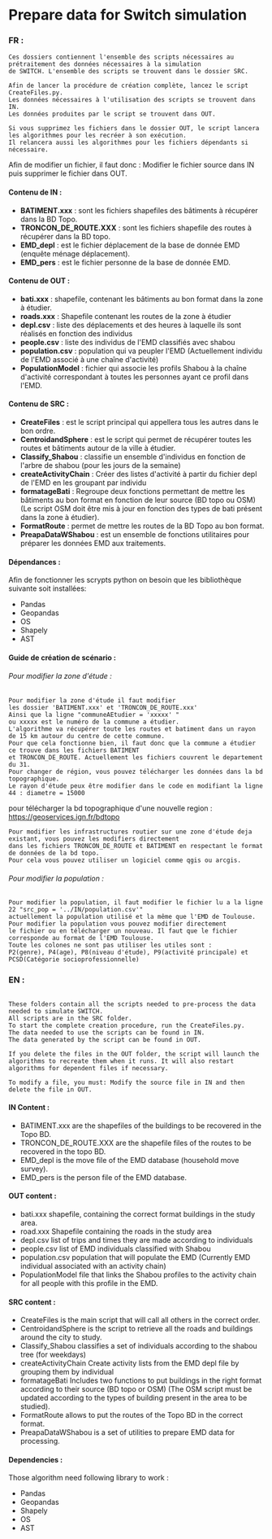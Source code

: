 # Prepare data for Switch simulation
### FR :
````
Ces dossiers contiennent l'ensemble des scripts nécessaires au prétraitement des données nécessaires à la simulation
de SWITCH. L'ensemble des scripts se trouvent dans le dossier SRC.

Afin de lancer la procédure de création complète, lancez le script CreateFiles.py.
Les données nécessaires à l'utilisation des scripts se trouvent dans IN.
Les données produites par le script se trouvent dans OUT.

Si vous supprimez les fichiers dans le dossier OUT, le script lancera les algorithmes pour les recréer à son exécution.
Il relancera aussi les algorithmes pour les fichiers dépendants si nécessaire.
````
Afin de modifier un fichier, il faut donc : Modifier le fichier source dans IN puis supprimer le fichier dans OUT.

#### Contenu de IN :

- **BATIMENT.xxx** : sont les fichiers shapefiles des bâtiments à récupérer dans la BD Topo.
- **TRONCON_DE_ROUTE.XXX** : sont les fichiers shapefile des routes à récupérer dans la BD topo.
- **EMD_depl** : est le fichier déplacement de la base de donnée EMD (enquête ménage déplacement).
- **EMD_pers** : est le fichier personne de la base de donnée EMD.


#### Contenu de OUT :

- **bati.xxx** : shapefile, contenant les bâtiments au bon format dans la zone à étudier.
- **roads.xxx** : Shapefile contenant les routes de la zone à étudier
- **depl.csv** : liste des déplacements et des heures à laquelle ils sont réalisés en fonction des individus
- **people.csv** : liste des individus de l'EMD classifiés avec shabou
- **population.csv** : population qui va peupler l'EMD (Actuellement individu de l'EMD associé à une chaîne d'activité)
- **PopulationModel** : fichier qui associe les profils Shabou à la chaîne d'activité correspondant à toutes les personnes ayant ce profil dans l'EMD.


#### Contenu de SRC :

- **CreateFiles** :  est le script principal qui appellera tous les autres dans le bon ordre.
- **CentroidandSphere** : est le script qui permet de récupérer toutes les routes et bâtiments autour de la ville à étudier.
- **Classify_Shabou** : classifie un ensemble d'individus en fonction de l'arbre de shabou (pour les jours de la semaine)
- **createActivityChain** : Créer des listes d'activité à partir du fichier depl de l'EMD en les groupant par individu
- **formatageBati** : Regroupe deux fonctions permettant de mettre les bâtiments au bon format en fonction de leur source (BD topo ou OSM) (Le script OSM doit être mis à jour en fonction des types de bati présent dans la zone à étudier).
- **FormatRoute** : permet de mettre les routes de la BD Topo au bon format.
- **PreapaDataWShabou** : est un ensemble de fonctions utilitaires pour préparer les données EMD aux traitements.

#### Dépendances :

Afin de fonctionner les scrypts python on besoin que les bibliothèque suivante soit installées:
- Pandas
- Geopandas
- OS
- Shapely
- AST

#### Guide de création de scénario :

###### Pour modifier la zone d'étude :
````
Pour modifier la zone d'étude il faut modifier 
les dossier 'BATIMENT.xxx' et 'TRONCON_DE_ROUTE.xxx'
Ainsi que la ligne "communeAEtudier = 'xxxxx' "
ou xxxxx est le numéro de la commune a étudier.
L'algorithme va récupérer toute les routes et batiment dans un rayon de 15 km autour du centre de cette commune.
Pour que cela fonctionne bien, il faut donc que la commune a étudier ce trouve dans les fichiers BATIMENT 
et TRONCON_DE_ROUTE. Actuellement les fichiers couvrent le departement du 31.
Pour changer de région, vous pouvez télécharger les données dans la bd topographique.
Le rayon d'étude peux être modifier dans le code en modifiant la ligne 44 : diametre = 15000
````
pour télécharger la bd topographique d'une nouvelle region :
<https://geoservices.ign.fr/bdtopo>
````
Pour modifier les infrastructures routier sur une zone d'étude deja existant, vous pouvez les modifiers directement
dans les fichiers TRONCON_DE_ROUTE et BATIMENT en respectant le format de données de la bd topo.
Pour cela vous pouvez utiliser un logiciel comme qgis ou arcgis.
````
###### Pour modifier la population : 
````
Pour modifier la population, il faut modifier le fichier lu a la ligne 22 "src_pop = '../IN/population.csv'"
actuellement la population utilisé et la même que l'EMD de Toulouse. Pour modifier la population vous pouvez modifier directement
le fichier ou en télécharger un nouveau. Il faut que le fichier corresponde au format de l'EMD Toulouse.
Toute les colones ne sont pas utiliser les utiles sont :
P2(genre), P4(age), P8(niveau d'étude), P9(activité principale) et PCSD(Catégorie socioprofessionnelle)
````

### EN :
```

These folders contain all the scripts needed to pre-process the data needed to simulate SWITCH.
All scripts are in the SRC folder.
To start the complete creation procedure, run the CreateFiles.py.
The data needed to use the scripts can be found in IN.
The data generated by the script can be found in OUT.

If you delete the files in the OUT folder, the script will launch the algorithms to recreate them when it runs. It will also restart algorithms for dependent files if necessary.

To modify a file, you must: Modify the source file in IN and then delete the file in OUT.

```
#### IN Content :

- BATIMENT.xxx are the shapefiles of the buildings to be recovered in the Topo BD.
- TRONCON_DE_ROUTE.XXX are the shapefile files of the routes to be recovered in the topo BD.
- EMD_depl is the move file of the EMD database (household move survey).
- EMD_pers is the person file of the EMD database.


#### OUT content :

- bati.xxx shapefile, containing the correct format buildings in the study area.
- road.xxx Shapefile containing the roads in the study area
- depl.csv list of trips and times they are made according to individuals
- people.csv list of EMD individuals classified with Shabou
- population.csv population that will populate the EMD (Currently EMD individual associated with an activity chain)
- PopulationModel file that links the Shabou profiles to the activity chain for all people with this profile in the EMD.

#### SRC content : 

- CreateFiles is the main script that will call all others in the correct order.
- CentroidandSphere is the script to retrieve all the roads and buildings around the city to study.
- Classify_Shabou classifies a set of individuals according to the shabou tree (for weekdays)
- createActivityChain Create activity lists from the EMD depl file by grouping them by individual
- formatageBati Includes two functions to put buildings in the right format according to their source (BD topo or OSM) (The OSM script must be updated according to the types of building present in the area to be studied).
- FormatRoute allows to put the routes of the Topo BD in the correct format.
- PreapaDataWShabou is a set of utilities to prepare EMD data for processing.

#### Dependencies :

Those algorithm need following library to work :
- Pandas
- Geopandas
- Shapely
- OS
- AST
